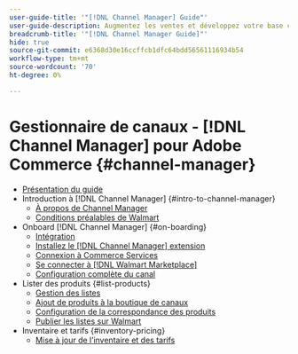 ```yaml
---
user-guide-title: '"[!DNL Channel Manager] Guide"'
user-guide-description: Augmentez les ventes et développez votre base client en intégrant Adobe Commerce ou Magento Open Source à votre [!DNL Walmart Marketplace Seller Central] compte .
breadcrumb-title: '"[!DNL Channel Manager Guide]"'
hide: true
source-git-commit: e6368d30e16ccffcb1dfc64bdd56561116934b54
workflow-type: tm+mt
source-wordcount: '70'
ht-degree: 0%

---
```



# Gestionnaire de canaux - [!DNL Channel Manager] pour Adobe Commerce {#channel-manager}

- [Présentation du guide](guide-overview.md)
- Introduction à [!DNL Channel Manager] {#intro-to-channel-manager}
   - [À propos de Channel Manager](overview.md)
   - [Conditions préalables de Walmart](walmart-prerequisites.md)
- Onboard [!DNL Channel Manager] {#on-boarding}
   - [Intégration](onboard.md)
   - [Installez le [!DNL Channel Manager] extension](install.md)
   - [Connexion à Commerce Services](connect.md)
   - [Se connecter à [!DNL Walmart Marketplace]](connect-marketplace.md)
   - [Configuration complète du canal](complete-store-setup.md)
- Lister des produits {#list-products}
   - [Gestion des listes](manage-listings.md)
   - [Ajout de produits à la boutique de canaux](add-products-to-connected-channel.md)
   - [Configuration de la correspondance des produits](map-product-attributes-for-matching.md)
   - [Publier les listes sur Walmart](publish-listings-to-marketplace.md)
- Inventaire et tarifs {#inventory-pricing}
   - [Mise à jour de l’inventaire et des tarifs](inventory-and-price-updates.md)

